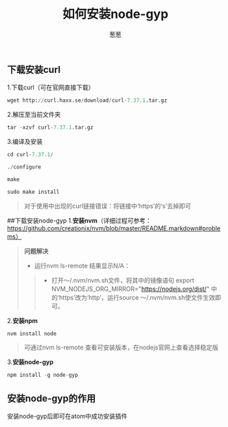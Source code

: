 ﻿---
layout:     post
title:      如何安装node-gyp
author:     葱葱
tags: 		curl nvm npm node-gyp
category:  project1

---
## 下载安装curl
1.下载curl（可在官网直接下载）
```python
wget http://curl.haxx.se/download/curl-7.37.1.tar.gz
```
2.解压至当前文件夹
```python
tar -xzvf curl-7.37.1.tar.gz
```
3.编译及安装
```python
cd curl-7.37.1/

./configure

make

sudo make install
```
> 对于使用中出现的curl链接错误：将链接中‘https’的‘s’去掉即可

##下载安装node-gyp
1.**安装nvm**（详细过程可参考：
https://github.com/creationix/nvm/blob/master/README.markdown#problems）
> **问题解决**
> * 运行nvm ls-remote 结果显示N/A：
> > * 打开～/.nvm/nvm.sh文件，将其中的镜像语句
export NVM_NODEJS_ORG_MIRROR="https://nodejs.org/dist/"
中的‘https’改为‘http’，运行source ～/.nvm/nvm.sh使文件生效即可。

2.**安装npm**
```python 
nvm install node 
```
> 可通过nvm ls-remote 查看可安装版本，在nodejs官网上查看选择稳定版

3.**安装node-gyp**
```python
npm install -g node-gyp
```
## 安装node-gyp的作用
安装node-gyp后即可在atom中成功安装插件










